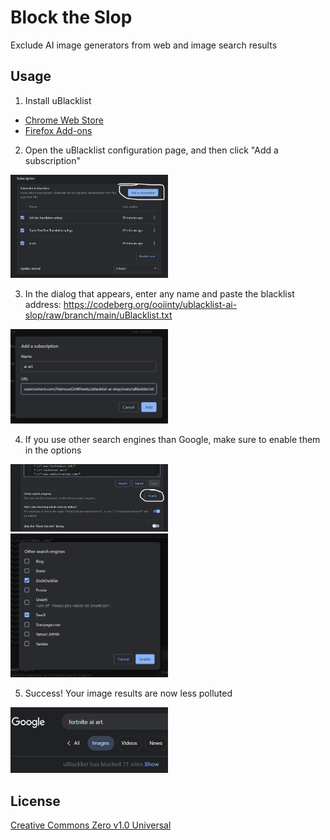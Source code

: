 # Block the Slop
Exclude AI image generators from web and image search results

## Usage

1. Install uBlacklist

- [Chrome Web Store](https://chrome.google.com/webstore/detail/ublacklist/pncfbmialoiaghdehhbnbhkkgmjanfhe)
- [Firefox Add-ons](https://addons.mozilla.org/en-US/firefox/addon/ublacklist/)

2. Open the uBlacklist configuration page, and then click "Add a subscription"

<img src="img/subscription-button.png" width="50%">

3. In the dialog that appears, enter any name and paste the blacklist address: https://codeberg.org/ooiinty/ublacklist-ai-slop/raw/branch/main/uBlacklist.txt

<img src="img/subscription-dialog.png" width="50%">

4. If you use other search engines than Google, make sure to enable them in the options

<img src="img/search-engines-button.png" width="50%">
<img src="img/search-engines-dialog.png" width="50%">

5. Success! Your image results are now less polluted

<img src="img/success.png" width="50%">

## License

[Creative Commons Zero v1.0 Universal](LICENSE)
